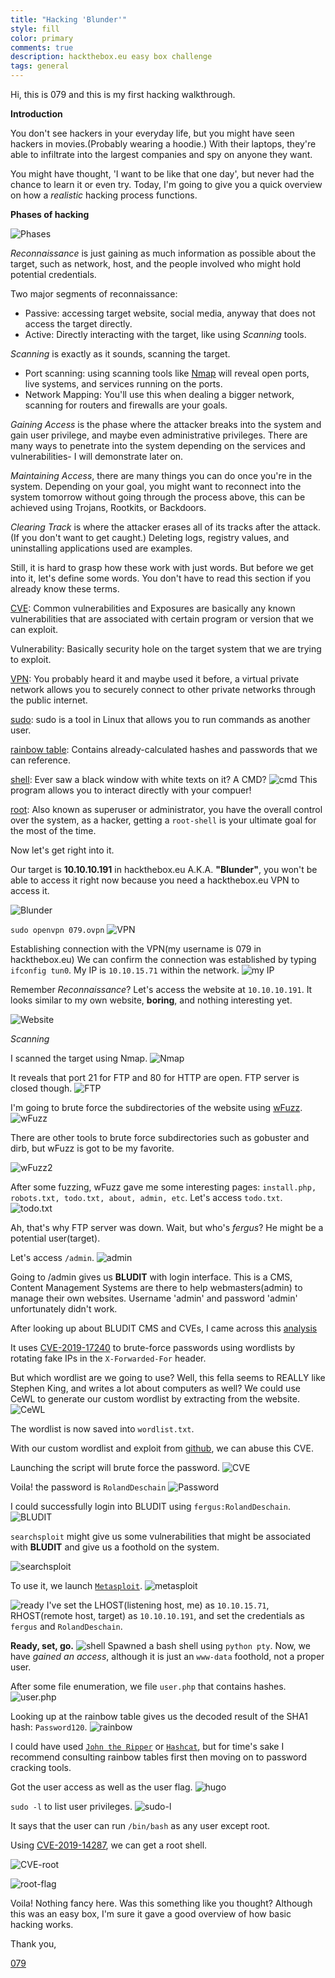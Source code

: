 ```yaml
---
title: "Hacking 'Blunder'"
style: fill
color: primary
comments: true
description: hackthebox.eu easy box challenge
tags: general
---
```


Hi, this is 079 and this is my first hacking walkthrough.

**Introduction**

You don't see hackers in your everyday life, but you might have seen hackers in movies.(Probably wearing a hoodie.)
With their laptops, they're able to infiltrate into the largest companies and spy on anyone they want.

You might have thought, 'I want to be like that one day', but never had the chance to learn it or even try.
Today, I'm going to give you a quick overview on how a _realistic_ hacking process functions.

**Phases of hacking**

![Phases](https://www.greycampus.com/ckeditor_assets/pictures/181/content_cehoc3.png)

_Reconnaissance_ is just gaining as much information as possible about the target, such as network, host, and the people involved who might hold potential credentials.

Two major segments of reconnaissance:

* Passive: accessing target website, social media, anyway that does not access the target directly.
* Active: Directly interacting with the target, like using _Scanning_ tools.

_Scanning_ is exactly as it sounds, scanning the target.

* Port scanning: using scanning tools like [Nmap](https://en.wikipedia.org/wiki/Nmap) will reveal open ports, live systems, and services running on the ports.
* Network Mapping: You'll use this when dealing a bigger network, scanning for routers and firewalls are your goals.

_Gaining Access_ is the phase where the attacker breaks into the system and gain user privilege, and maybe even administrative privileges.
There are many ways to penetrate into the system depending on the services and vulnerabilities- I will demonstrate later on.

_Maintaining Access_, there are many things you can do once you're in the system. Depending on your goal, you might want to reconnect into the system tomorrow without going through the process above, this can be achieved using Trojans, Rootkits, or Backdoors.

_Clearing Track_ is where the attacker erases all of its tracks after the attack.(If you don't want to get caught.) Deleting logs, registry values, and uninstalling applications used are examples.

Still, it is hard to grasp how these work with just words. But before we get into it, let's define some words.
You don't have to read this section if you already know these terms.

[CVE](https://en.wikipedia.org/wiki/Common_Vulnerabilities_and_Exposures): Common vulnerabilities and Exposures are basically any known vulnerabilities that are associated with certain program or version that we can exploit.

Vulnerability: Basically security hole on the target system that we are trying to exploit.

[VPN](https://en.wikipedia.org/wiki/Virtual_private_network): You probably heard it and maybe used it before, a virtual private network allows you to securely connect to other private networks through the public internet.

[sudo](https://en.wikipedia.org/wiki/Sudo): sudo is a tool in Linux that allows you to run commands as another user.

[rainbow table](https://en.wikipedia.org/wiki/Rainbow_table): Contains already-calculated hashes and passwords that we can reference.

[shell](https://en.wikipedia.org/wiki/Shell_(computing)): Ever saw a black window with white texts on it? A CMD?
![cmd](https://raw.githubusercontent.com/079035/079035.github.io/master/images/blunder/cmd.PNG)
 This program allows you to interact directly with your compuer!

[root](https://en.wikipedia.org/wiki/Superuser): Also known as superuser or administrator, you have the overall control over the system, as a hacker, getting a ``root-shell`` is your ultimate goal for the most of the time.

Now let's get right into it.

Our target is **10.10.10.191** in hackthebox.eu A.K.A. **"Blunder"**, you won't be able to access it right now because you need a hackthebox.eu VPN to access it.

![Blunder](https://raw.githubusercontent.com/079035/079035.github.io/master/images/blunder/blunder.PNG)

```sudo openvpn 079.ovpn```
![VPN](https://raw.githubusercontent.com/079035/079035.github.io/master/images/blunder/vpn.PNG)

Establishing connection with the VPN(my username is 079 in hackthebox.eu)
We can confirm the connection was established by typing ```ifconfig tun0```.
My IP is ```10.10.15.71``` within the network.
![my IP](https://raw.githubusercontent.com/079035/079035.github.io/master/images/blunder/IP.PNG)

Remember _Reconnaissance_? Let's access the website at ```10.10.10.191```.
It looks similar to my own website, __boring__, and nothing interesting yet.

![Website](https://raw.githubusercontent.com/079035/079035.github.io/master/images/blunder/web.PNG)

_Scanning_

I scanned the target using Nmap.
![Nmap](https://raw.githubusercontent.com/079035/079035.github.io/master/images/blunder/nmap.PNG)

It reveals that port 21 for FTP and 80 for HTTP are open.
FTP server is closed though.
![FTP](https://raw.githubusercontent.com/079035/079035.github.io/master/images/blunder/ftp.PNG)

I'm going to brute force the subdirectories of the website using [wFuzz](https://tools.kali.org/web-applications/wfuzz).
![wFuzz](https://raw.githubusercontent.com/079035/079035.github.io/master/images/blunder/wfuzz.PNG)

There are other tools to brute force subdirectories such as gobuster and dirb, but wFuzz is got to be my favorite.

![wFuzz2](https://raw.githubusercontent.com/079035/079035.github.io/master/images/blunder/wfuzz2.PNG)

After some fuzzing, wFuzz gave me some interesting pages: ``install.php, robots.txt, todo.txt, about, admin, etc``.
 Let's access ```todo.txt```.
![todo.txt](https://raw.githubusercontent.com/079035/079035.github.io/master/images/blunder/todo.PNG)

Ah, that's why FTP server was down. Wait, but who's *fergus*? He might be a potential user(target).

Let's access ```/admin```.
![admin](https://raw.githubusercontent.com/079035/079035.github.io/master/images/blunder/admin.PNG)

Going to /admin gives us **BLUDIT** with login interface. This is a CMS, Content Management Systems are there to help webmasters(admin) to manage their own websites.
Username 'admin' and password 'admin' unfortunately didn't work.

After looking up about BLUDIT CMS and CVEs, I came across this [analysis](https://rastating.github.io/bludit-brute-force-mitigation-bypass/.)

It uses [CVE-2019-17240](https://nvd.nist.gov/vuln/detail/CVE-2019-17240) to brute-force passwords using wordlists by rotating fake IPs in the ``X-Forwarded-For`` header.

But which wordlist are we going to use?
Well, this fella seems to REALLY like Stephen King, and writes a lot about computers as well?
We could use CeWL to generate our custom wordlist by extracting from the website.
![CeWL](https://raw.githubusercontent.com/079035/079035.github.io/master/images/blunder/cewl.PNG)

The wordlist is now saved into ```wordlist.txt```.

With our custom wordlist and exploit from [github](https://github.com/noraj/Bludit-auth-BF-bypass), we can abuse this CVE.

Launching the script will brute force the password.
![CVE](https://raw.githubusercontent.com/079035/079035.github.io/master/images/blunder/cve.PNG)

Voila! the password is ```RolandDeschain```
![Password](https://raw.githubusercontent.com/079035/079035.github.io/master/images/blunder/password.PNG)

I could successfully login into BLUDIT using ```fergus:RolandDeschain```.
![BLUDIT](https://raw.githubusercontent.com/079035/079035.github.io/master/images/blunder/loggedin.PNG)

```searchsploit``` might give us some vulnerabilities that might be associated with **BLUDIT** and give us a foothold on the system.

![searchsploit](https://raw.githubusercontent.com/079035/079035.github.io/master/images/blunder/searchsploit.PNG)

To use it, we launch [```Metasploit```]("https://en.wikipedia.org/wiki/Metasploit_Project").
![metasploit](https://raw.githubusercontent.com/079035/079035.github.io/master/images/blunder/metasploit.PNG)

![ready](https://raw.githubusercontent.com/079035/079035.github.io/master/images/blunder/ready.PNG)
I've set the LHOST(listening host, me) as ```10.10.15.71```, RHOST(remote host, target) as ```10.10.10.191```, and set the credentials as ```fergus``` and ```RolandDeschain```.

**Ready, set, go.**
![shell](https://raw.githubusercontent.com/079035/079035.github.io/master/images/blunder/exploit.PNG)
Spawned a bash shell using ```python pty```.
Now, we have _gained an access_, although it is just an ```www-data``` foothold, not a proper user.

After some file enumeration, we file ```user.php``` that contains hashes.
![user.php](https://raw.githubusercontent.com/079035/079035.github.io/master/images/blunder/www-data.PNG)

Looking up at the rainbow table gives us the decoded result of the SHA1 hash: ```Password120```.
![rainbow](https://raw.githubusercontent.com/079035/079035.github.io/master/images/blunder/rainbow.PNG)

I could have used [```John the Ripper```](https://en.wikipedia.org/wiki/John_the_Ripper) or [```Hashcat```](https://en.wikipedia.org/wiki/Hashcat), but for time's sake I recommend consulting rainbow tables first then moving on to password cracking tools.

Got the user access as well as the user flag.
![hugo](https://raw.githubusercontent.com/079035/079035.github.io/master/images/blunder/hugo.PNG)

```sudo -l``` to list user privileges.
![sudo-l](https://raw.githubusercontent.com/079035/079035.github.io/master/images/blunder/sudo-l.PNG)

It says that the user can run ```/bin/bash``` as any user except root.

Using [CVE-2019-14287](https://resources.whitesourcesoftware.com/blog-whitesource/new-vulnerability-in-sudo-cve-2019-14287), we can get a root shell.

![CVE-root](https://raw.githubusercontent.com/079035/079035.github.io/master/images/blunder/root.PNG)

![root-flag](https://raw.githubusercontent.com/079035/079035.github.io/master/images/blunder/root-flag.PNG)

Voila! Nothing fancy here.
Was this something like you thought? Although this was an easy box, I'm sure it gave a good overview of how basic hacking works.

Thank you,

[079](https://www.hackthebox.eu/profile/334976)
